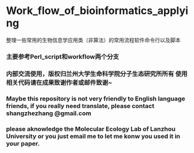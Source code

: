 # Work_flow_of_bioinformatics_applying
整理一些常用的生物信息学应用类（非算法）的常用流程软件命令行以及脚本

### 主要参考Perl_script和workflow两个分支
### 内部交流使用，版权归兰州大学生命科学院分子生态研究所所有 使用相关代码请在成果致谢作者或邮件致谢~
### Maybe this repository is not very friendly to English language friends, if you really need translate, please contact shangzhezhang @gmail.com
### please aknowledge the Molecular Ecology Lab of Lanzhou University or you just email me to let me konw you used it in your paper.
